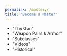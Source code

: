 ```yaml
---
permalink: /mastery/
title: "Become a Master"
---
```


- "The Gun"
- "Weapon Pairs & Armor"
- "Subclasses"
- "Videos"
- "Historical"
